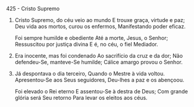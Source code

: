 425 - Cristo Supremo

1. Cristo Supremo, do céu veio ao mundo
   E trouxe graça, virtude e paz;
   Deu vida aos mortos, curou os enfermos,
   Manifestando poder eficaz.

   Foi sempre humilde e obediente
   Até a morte, Jesus, o Senhor;
   Ressuscitou por justiça divina
   E é, no céu, o fiel Mediador.

2. Era inocente, mas foi condenado
   Ao sacrifício da cruz e da dor;
   Não defendeu-Se, manteve-Se humilde;
   Cálice amargo provou o Senhor.

3. Já despontava o dia terceiro,
   Quando o Mestre à vida voltou.
   Apresentou-Se aos Seus seguidores,
   Deu-lhes a paz e os abençoou.

   Foi elevado o Rei eterno
   E assentou-Se à destra de Deus;
   Com grande glória será Seu retorno
   Para levar os eleitos aos céus.
